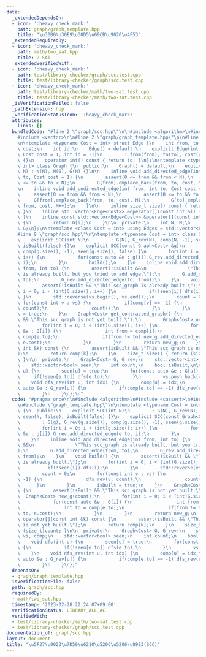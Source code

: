 ```yaml
---
data:
  _extendedDependsOn:
  - icon: ':heavy_check_mark:'
    path: graph/graph_template.hpp
    title: "\u30B0\u30E9\u30D5\u69CB\u9020\u4F53"
  _extendedRequiredBy:
  - icon: ':heavy_check_mark:'
    path: math/two_sat.hpp
    title: 2-SAT
  _extendedVerifiedWith:
  - icon: ':heavy_check_mark:'
    path: test/library-checker/graph/scc.test.cpp
    title: test/library-checker/graph/scc.test.cpp
  - icon: ':heavy_check_mark:'
    path: test/library-checker/math/two-sat.test.cpp
    title: test/library-checker/math/two-sat.test.cpp
  _isVerificationFailed: false
  _pathExtension: hpp
  _verificationStatusIcon: ':heavy_check_mark:'
  attributes:
    links: []
  bundledCode: "#line 2 \"graph/scc.hpp\"\n\n#include <algorithm>\n#include <cassert>\n\
    #include <vector>\n\n#line 2 \"graph/graph_template.hpp\"\n\n#line 5 \"graph/graph_template.hpp\"\
    \n\ntemplate <typename Cost = int> struct Edge {\n    int from, to;\n    Cost\
    \ cost;\n    int id;\n    Edge() = default;\n    explicit Edge(int from, int to,\
    \ Cost cost = 1, int id = -1)\n        : from(from), to(to), cost(cost), id(id)\
    \ {}\n    operator int() const { return to; }\n};\n\ntemplate <typename Cost =\
    \ int> class Graph {\n  public:\n    Graph() = default;\n    explicit Graph(int\
    \ N) : N(N), M(0), G(N) {}\n\n    inline void add_directed_edge(int from, int\
    \ to, Cost cost = 1) {\n        assert(0 <= from && from < N);\n        assert(0\
    \ <= to && to < N);\n        G[from].emplace_back(from, to, cost, M++);\n    }\n\
    \n    inline void add_undirected_edge(int from, int to, Cost cost = 1) {\n   \
    \     assert(0 <= from && from < N);\n        assert(0 <= to && to < N);\n   \
    \     G[from].emplace_back(from, to, cost, M);\n        G[to].emplace_back(to,\
    \ from, cost, M++);\n    }\n\n    inline size_t size() const { return G.size();\
    \ }\n    inline std::vector<Edge<Cost>> &operator[](const int &i) { return G[i];\
    \ }\n    inline const std::vector<Edge<Cost>> &operator[](const int &i) const\
    \ {\n        return G[i];\n    }\n\n  private:\n    int N, M;\n    std::vector<std::vector<Edge<Cost>>>\
    \ G;\n};\n\ntemplate <class Cost = int> using Edges = std::vector<Edge<Cost>>;\n\
    #line 8 \"graph/scc.hpp\"\n\ntemplate <typename Cost = int> class SCC {\n  public:\n\
    \    explicit SCC(int N)\n        : G(N), G_rev(N), comp(N, -1), seen(N, false),\
    \ isBuilt(false) {}\n    explicit SCC(const Graph<Cost> &g)\n        : G(g), G_rev(g.size()),\
    \ comp(g.size(), -1), seen(g.size(), false) {\n        for(int i = 0; i < (int)g.size();\
    \ i++) {\n            for(const auto &e : g[i]) G_rev.add_directed_edge(e.to,\
    \ i);\n        }\n        build();\n    }\n    inline void add_directed_edge(int\
    \ from, int to) {\n        assert(!isBuilt &&\n               \"This scc_graph\
    \ is already built, but you tried to add edge.\");\n        G.add_directed_edge(from,\
    \ to);\n        G_rev.add_directed_edge(to, from);\n    }\n    void build() {\n\
    \        assert(!isBuilt && \"This scc_graph is already built.\");\n        for(int\
    \ i = 0; i < (int)G.size(); i++) {\n            if(!seen[i]) dfs(i);\n       \
    \ }\n        std::reverse(vs.begin(), vs.end());\n        count = 0;\n       \
    \ for(const int v : vs) {\n            if(comp[v] == -1) {\n                dfs_rev(v,\
    \ count);\n                count++;\n            }\n        }\n        isBuilt\
    \ = true;\n    }\n    Graph<Cost> get_contracted_graph() {\n        assert(isBuilt\
    \ && \"This scc_graph is not yet built.\");\n        Graph<Cost> new_g(count);\n\
    \        for(int i = 0; i < (int)G.size(); i++) {\n            for(const auto\
    \ &e : G[i]) {\n                int from = comp[i];\n                int to =\
    \ comp[e.to];\n                if(from != to) new_g.add_directed_edge(from, to,\
    \ e.cost);\n            }\n        }\n        return new_g;\n    }\n    int operator[](const\
    \ int &k) const {\n        assert(isBuilt && \"This scc_graph is not yet built.\"\
    );\n        return comp[k];\n    }\n    size_t size() { return (size_t)count;\
    \ }\n\n  private:\n    Graph<Cost> G, G_rev;\n    std::vector<int> vs, comp;\n\
    \    std::vector<bool> seen;\n    int count;\n    bool isBuilt;\n\n    void dfs(int\
    \ u) {\n        seen[u] = true;\n        for(const auto &e : G[u]) {\n       \
    \     if(!seen[e.to]) dfs(e.to);\n        }\n        vs.push_back(u);\n    }\n\
    \    void dfs_rev(int u, int idx) {\n        comp[u] = idx;\n        for(const\
    \ auto &e : G_rev[u]) {\n            if(comp[e.to] == -1) dfs_rev(e.to, idx);\n\
    \        }\n    }\n};\n"
  code: "#pragma once\n\n#include <algorithm>\n#include <cassert>\n#include <vector>\n\
    \n#include \"graph_template.hpp\"\n\ntemplate <typename Cost = int> class SCC\
    \ {\n  public:\n    explicit SCC(int N)\n        : G(N), G_rev(N), comp(N, -1),\
    \ seen(N, false), isBuilt(false) {}\n    explicit SCC(const Graph<Cost> &g)\n\
    \        : G(g), G_rev(g.size()), comp(g.size(), -1), seen(g.size(), false) {\n\
    \        for(int i = 0; i < (int)g.size(); i++) {\n            for(const auto\
    \ &e : g[i]) G_rev.add_directed_edge(e.to, i);\n        }\n        build();\n\
    \    }\n    inline void add_directed_edge(int from, int to) {\n        assert(!isBuilt\
    \ &&\n               \"This scc_graph is already built, but you tried to add edge.\"\
    );\n        G.add_directed_edge(from, to);\n        G_rev.add_directed_edge(to,\
    \ from);\n    }\n    void build() {\n        assert(!isBuilt && \"This scc_graph\
    \ is already built.\");\n        for(int i = 0; i < (int)G.size(); i++) {\n  \
    \          if(!seen[i]) dfs(i);\n        }\n        std::reverse(vs.begin(), vs.end());\n\
    \        count = 0;\n        for(const int v : vs) {\n            if(comp[v] ==\
    \ -1) {\n                dfs_rev(v, count);\n                count++;\n      \
    \      }\n        }\n        isBuilt = true;\n    }\n    Graph<Cost> get_contracted_graph()\
    \ {\n        assert(isBuilt && \"This scc_graph is not yet built.\");\n      \
    \  Graph<Cost> new_g(count);\n        for(int i = 0; i < (int)G.size(); i++) {\n\
    \            for(const auto &e : G[i]) {\n                int from = comp[i];\n\
    \                int to = comp[e.to];\n                if(from != to) new_g.add_directed_edge(from,\
    \ to, e.cost);\n            }\n        }\n        return new_g;\n    }\n    int\
    \ operator[](const int &k) const {\n        assert(isBuilt && \"This scc_graph\
    \ is not yet built.\");\n        return comp[k];\n    }\n    size_t size() { return\
    \ (size_t)count; }\n\n  private:\n    Graph<Cost> G, G_rev;\n    std::vector<int>\
    \ vs, comp;\n    std::vector<bool> seen;\n    int count;\n    bool isBuilt;\n\n\
    \    void dfs(int u) {\n        seen[u] = true;\n        for(const auto &e : G[u])\
    \ {\n            if(!seen[e.to]) dfs(e.to);\n        }\n        vs.push_back(u);\n\
    \    }\n    void dfs_rev(int u, int idx) {\n        comp[u] = idx;\n        for(const\
    \ auto &e : G_rev[u]) {\n            if(comp[e.to] == -1) dfs_rev(e.to, idx);\n\
    \        }\n    }\n};"
  dependsOn:
  - graph/graph_template.hpp
  isVerificationFile: false
  path: graph/scc.hpp
  requiredBy:
  - math/two_sat.hpp
  timestamp: '2023-02-28 22:24:07+09:00'
  verificationStatus: LIBRARY_ALL_AC
  verifiedWith:
  - test/library-checker/math/two-sat.test.cpp
  - test/library-checker/graph/scc.test.cpp
documentation_of: graph/scc.hpp
layout: document
title: "\u5F37\u9023\u7D50\u6210\u5206\u5206\u89E3(SCC)"
---
```

